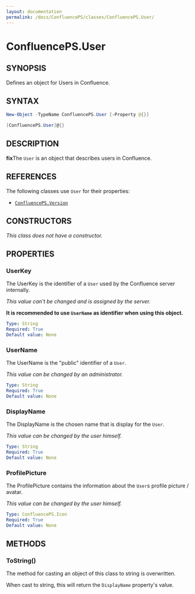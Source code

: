 ```yaml
---
layout: documentation
permalink: /docs/ConfluencePS/classes/ConfluencePS.User/
---
```


# ConfluencePS.User

## SYNOPSIS
Defines an object for Users in Confluence.

## SYNTAX

```powershell
New-Object -TypeName ConfluencePS.User [-Property @{}]

[ConfluencePS.User]@{}
```

## DESCRIPTION
**fix**The `User` is an object that describes users in Confluence.

## REFERENCES
The following classes use `User` for their properties:
- [`ConfluencePS.Version`](/docs/ConfluencePS/classes/ConfluencePS.Version/)

## CONSTRUCTORS
_This class does not have a constructor._

## PROPERTIES

### UserKey
The UserKey is the identifier of a `User` used by the Confluence server internally.

_This value can't be changed and is assigned by the server._

**It is recommended to use `UserName` as identifier when using this object.**

```yaml
Type: String
Required: True
Default value: None
```

### UserName
The UserName is the "public" identifier of a `User`.

_This value can be changed by an administrator._

```yaml
Type: String
Required: True
Default value: None
```

### DisplayName
The DisplayName is the chosen name that is display for the `User`.

_This value can be changed by the user himself._

```yaml
Type: String
Required: True
Default value: None
```

### ProfilePicture
The ProfilePicture contains the information about the `User`s profile picture / avatar.

_This value can be changed by the user himself._

```yaml
Type: ConfluencePS.Icon
Required: True
Default value: None
```

## METHODS

### ToString()
The method for casting an object of this class to string is overwritten.

When cast to string, this will return the `DisplayName` property's value.
